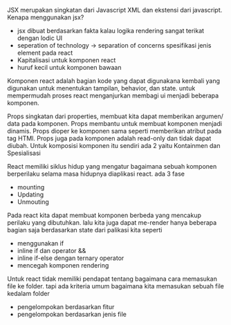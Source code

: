 JSX merupakan singkatan dari Javascript XML dan ekstensi dari javascript. Kenapa menggunakan jsx?

- jsx dibuat berdasarkan fakta kalau logika rendering sangat terikat dengan lodic UI
- seperation of technology -> separation of concerns
  spesifikasi jenis element pada react
- Kapitalisasi untuk komponen react
- huruf kecil untuk komponen bawaan

Komponen react adalah bagian kode yang dapat digunakana kembali yang digunakan untuk menentukan tampilan, behavior, dan state.
untuk mempermudah proses react menganjurkan membagi ui menjadi beberapa komponen.

Props singkatan dari properties, membuat kita dapat memberikan argumen/ data pada komponen. Props membantu untuk membuat komponen menjadi dinamis. Props dioper ke komponen sama seperti memberikan atribut pada tag HTMl. Props juga pada komponen adalah read-only dan tidak dapat diubah.
Untuk komposisi komponen itu sendiri ada 2 yaitu Kontainmen dan Spesialisasi

React memiliki siklus hidup yang mengatur bagaimana sebuah komponen berperilaku selama masa hidupnya diaplikasi react. ada 3 fase

- mounting
- Updating
- Unmouting

Pada react kita dapat membuat komponen berbeda yang mencakup perilaku yang dibutuhkan. lalu kita juga dapat me-render hanya beberapa bagian saja berdasarkan state dari palikasi kita seperti

- menggunakan if
- inline if dan operator &&
- inline if-else dengan ternary operator
- mencegah komponen rendering

Untuk react tidak memiliki pendapat tentang bagaimana cara memasukan file ke folder. tapi ada kriteria umum bagaimana kita memasukan sebuah file kedalam folder

- pengelompokan berdasarkan fitur
- pengelompokan berdasarkan jenis file
